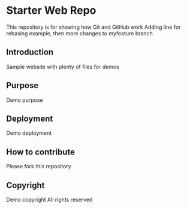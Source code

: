 # Starter Web Repo

This repository is for showing how Git and GitHub work
Adding line for rebasing example,
then more changes to myfeature branch

## Introduction

Sample website with plenty of files for demos

## Purpose

Demo purpose

## Deployment

Demo deployment

## How to contribute

Please fork this repository

## Copyright

Demo copyright
All rights reserved
